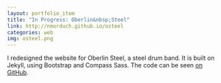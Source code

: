 ```yaml
---
layout: portfolio_item
title: "In Progress: Oberlin&nbsp;Steel"
link: http://nmorduch.github.io/osteel
categories: web
img: osteel.png
---
```


I redesigned the website for Oberlin Steel, a steel drum band. It is built on Jekyll, using Bootstrap and Compass Sass. The code can be seen [on GitHub](https://github.com/nmorduch/osteel/).
